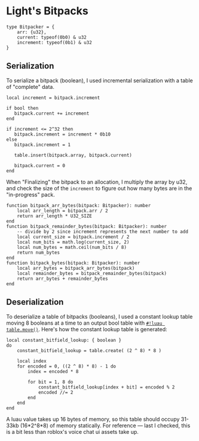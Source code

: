 # Light's Bitpacks

```luau title='bitpack_type.luau'
type Bitpacker = {
    arr: {u32},
    current: typeof(0b0) & u32
    increment: typeof(0b1) & u32
}
```

## Serialization

To serialize a bitpack (boolean), I used incremental serialization with a table of "complete" data.

```luau title='write_bitpack.luau'
local increment = bitpack.increment

if bool then
   bitpack.current += increment
end

if increment <= 2^32 then
   bitpack.increment = increment * 0b10
else
   bitpack.increment = 1

   table.insert(bitpack.array, bitpack.current)

   bitpack.current = 0
end
```

When "Finalizing" the bitpack to an allocation, I multiply the array by u32, and check the size of the `increment` to figure out how many bytes are in the "in-progress" pack.

```luau
function bitpack_arr_bytes(bitpack: Bitpacker): number
    local arr_length = bitpack.arr / 2
    return arr_length * U32_SIZE
end
function bitpack_remainder_bytes(bitpack: Bitpacker): number
    -- divide by 2 since increment represents the next number to add
    local current_size = bitpack.increment / 2
    local num_bits = math.log(current_size, 2)
    local num_bytes = math.ceil(num_bits / 8)
    return num_bytes
end
function bitpack_bytes(bitpack: Bitpacker): number
    local arr_bytes = bitpack_arr_bytes(bitpack)
    local remainder_bytes = bitpack_remainder_bytes(bitpack)
    return arr_bytes + remainder_bytes
end
```

## Deserialization

To deserialize a table of bitpacks (booleans), I used a constant lookup table moving 8 booleans at a time to an output
bool table with [`#!luau table.move()`](https://create.roblox.com/docs/reference/engine/libraries/table#move). Here's
how the constant lookup table is generated:

```luau
local constant_bitfield_lookup: { boolean }
do
    constant_bitfield_lookup = table.create( (2 ^ 8) * 8 )

    local index
    for encoded = 0, ((2 ^ 8) * 8) - 1 do
        index = encoded * 8

        for bit = 1, 8 do
            constant_bitfield_lookup[index + bit] = encoded % 2
            encoded //= 2
        end
    end
end
```

A luau value takes up 16 bytes of memory, so this table should occupy 31-33kb (16\*2^8\*8) of memory statically. For
reference &mdash; last I checked, this is a bit less than roblox's voice chat ui assets take up.
